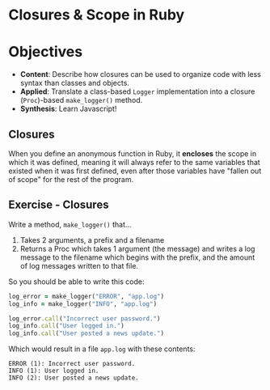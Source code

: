 # Closures & Scope in Ruby

# Objectives

* **Content**: Describe how closures can be used to organize code with less syntax than classes and objects.
* **Applied**: Translate a class-based `Logger` implementation into a closure (`Proc`)-based `make_logger()` method.
* **Synthesis**: Learn Javascript!

## Closures

When you define an anonymous function in Ruby, it **encloses** the scope in which it was defined, meaning it will always refer to the same variables that existed when it was first defined, even after those variables have "fallen out of scope" for the rest of the program.


## Exercise - Closures

Write a method, `make_logger()` that...

1. Takes 2 arguments, a prefix and a filename
2. Returns a Proc which takes 1 argument (the message) and writes a log message to the filename which begins with the prefix, and the amount of log messages written to that file.

So you should be able to write this code:

```ruby
log_error = make_logger("ERROR", "app.log")
log_info = make_logger("INFO", "app.log")

log_error.call("Incorrect user password.")
log_info.call("User logged in.")
log_info.call("User posted a news update.")
```

Which would result in a file `app.log` with these contents:

```
ERROR (1): Incorrect user password.
INFO (1): User logged in.
INFO (2): User posted a news update.
```
